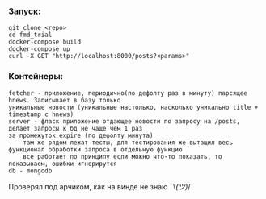 ### Запуск:

    git clone <repo>
    cd fmd_trial
    docker-compose build
    docker-compose up
    curl -X GET "http://localhost:8000/posts?<params>"

### Контейнеры:

    fetcher - приложение, периодично(по дефолту раз в минуту) парсящее hnews. Записывает в базу только 
	уникальные новости (уникальные настолько, насколько уникально title + timestamp с hnews)
    server - фласк приложение отдающее новости по запросу на /posts, делает запросы к бд не чаще чем 1 раз
	за промежуток expire (по дефолту минута)
        там же рядом лежат тесты, для тестирования же вытащил весь функционал обработки запроса в отдельную функцию
        все работает по принципу если можно что-то показать, то показываем, ошибки игнорирутся
    db - mongodb
    
Проверял под арчиком, как на винде не знаю ¯\\_(ツ)_/¯

